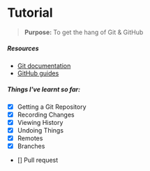# Tutorial
> **Purpose:** To get the hang of Git & GitHub

##### Resources
* [Git documentation](http://git-scm.com/doc)
* [GitHub guides](https://guides.github.com)

##### Things I've learnt so far:
- [x] Getting a Git Repository
- [x] Recording Changes
- [x] Viewing History
- [x] Undoing Things
- [x] Remotes
- [x] Branches
- [] Pull request
